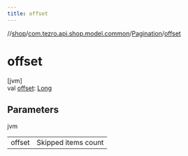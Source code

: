 ```yaml
---
title: offset
---
```

//[shop](../../../index.html)/[com.tezro.api.shop.model.common](../index.html)/[Pagination](index.html)/[offset](offset.html)



# offset



[jvm]\
val [offset](offset.html): [Long](https://kotlinlang.org/api/latest/jvm/stdlib/kotlin/-long/index.html)



## Parameters


jvm

| | |
|---|---|
| offset | Skipped items count |





